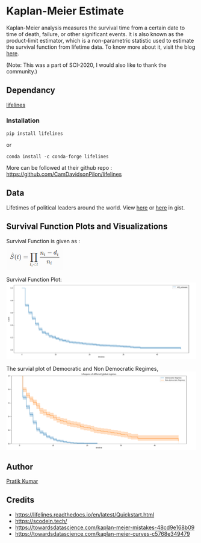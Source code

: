 # Kaplan-Meier Estimate
Kaplan-Meier analysis measures the survival time from a certain date to time of death, failure, or other significant events. It is also known as the product-limit estimator, which is a non-parametric statistic used to estimate the survival function from lifetime data. To know more about it, visit the blog [here](https://towardsdatascience.com/understanding-kaplan-meier-estimator-68258e26a3e4). 

(Note: This was a part of SCI-2020, I would also like to thank the community.)

## Dependancy

[lifelines](https://lifelines.readthedocs.io/en/latest/Quickstart.html)

### Installation

```
pip install lifelines
```
or 
```
conda install -c conda-forge lifelines
```
More can be followed at their github repo : https://github.com/CamDavidsonPilon/lifelines

## Data 
Lifetimes of political leaders around the world. View [here](https://github.com/pr2tik1/ml-case-studies/blob/master/regression/km/df.csv) or [here](https://gist.github.com/pr2tik1/0b83245926575505fd059974724652f5) in gist.

## Survival Function Plots and Visualizations
Survival Function is given as :<br> ![alt text](https://github.com/pr2tik1/ml-case-studies/blob/master/regression/km/1.png)

Survival Function Plot:
![alt text](https://github.com/pr2tik1/ml-case-studies/blob/master/regression/km/img.png)

The survial plot of Democratic and Non Democratic Regimes,
	![alt text](https://github.com/pr2tik1/ml-case-studies/blob/master/regression/km/2.png)

## Author 
[Pratik Kumar](https://www.linkedin.com/in/pratik-kumar04/)

## Credits
- https://lifelines.readthedocs.io/en/latest/Quickstart.html
- https://scodein.tech/
- https://towardsdatascience.com/kaplan-meier-mistakes-48cd9e168b09
- https://towardsdatascience.com/kaplan-meier-curves-c5768e349479


